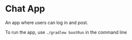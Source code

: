 # Chat App

An app where users can log in and post.

To run the app, use `./gradlew bootRun` in the command line
